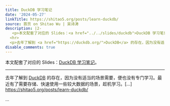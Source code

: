 ```yaml
---
title: DuckDB 学习笔记
date: '2024-05-27'
linkTitle: https://shitao5.org/posts/learn-duckdb/
source: 首页 on Shitao Wu | 吴诗涛
description: |2-
   <p>本文配套了对应的 Slides：<a href="../../slides/duckdb">DuckDB 学习笔记</a>。</p>
  <hr>
  <p>去年了解到 <a href="https://duckdb.org/">DuckDB</a> 的存在，因为没有适当的场景需要，便也没有专门学习。最近有了需要存储、快速使用一些较大数据的场景，趁机学习。[&hellip;] <a href="https://shitao5.org/posts/learn-duckdb/">https://shitao5.org/posts/learn-duckdb/</a></p>  ...
disable_comments: true
---
```

 <p>本文配套了对应的 Slides：<a href="../../slides/duckdb">DuckDB 学习笔记</a>。</p>
<hr>
<p>去年了解到 <a href="https://duckdb.org/">DuckDB</a> 的存在，因为没有适当的场景需要，便也没有专门学习。最近有了需要存储、快速使用一些较大数据的场景，趁机学习。[&hellip;] <a href="https://shitao5.org/posts/learn-duckdb/">https://shitao5.org/posts/learn-duckdb/</a></p>  ...